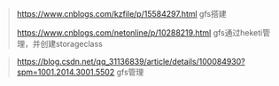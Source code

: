 > https://www.cnblogs.com/kzfile/p/15584297.html  gfs搭建
>
> https://www.cnblogs.com/netonline/p/10288219.html  gfs通过heketi管理，并创建storageclass

> https://blog.csdn.net/qq_31136839/article/details/100084930?spm=1001.2014.3001.5502  gfs管理
